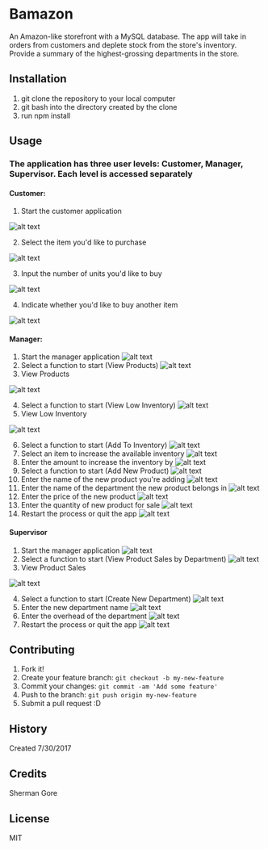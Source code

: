 # Bamazon
An Amazon-like storefront with a MySQL database.  The app will take in orders from customers and deplete stock from the store's inventory.  Provide a summary of the highest-grossing departments in the store.
## Installation
1) git clone the repository to your local computer
2) git bash into the directory created by the clone
3) run npm install

## Usage
### The application has three user levels: Customer, Manager, Supervisor.  Each level is accessed separately
#### Customer:
1) Start the customer application

![alt text](https://s3.amazonaws.com/bamazon-screenshots/Customer_1.PNG "Starting the customer app")

2) Select the item you'd like to purchase

![alt text](https://s3.amazonaws.com/bamazon-screenshots/Customer_2.PNG "Select an item")

3) Input the number of units you'd like to buy

![alt text](https://s3.amazonaws.com/bamazon-screenshots/Customer_3.PNG "Select the quantity")

4) Indicate whether you'd like to buy another item

![alt text](https://s3.amazonaws.com/bamazon-screenshots/Customer_4.PNG "Buy another?")

#### Manager:
1) Start the manager application
![alt text](https://s3.amazonaws.com/bamazon-screenshots/Manager_1a.PNG "Starting the manager app")
2) Select a function to start (View Products)
![alt text](https://s3.amazonaws.com/bamazon-screenshots/Manager_1.PNG "Select a function (view products)")
3) View Products

![alt text](https://s3.amazonaws.com/bamazon-screenshots/Manager_2.PNG "View products")

4) Select a function to start (View Low Inventory)
![alt text](https://s3.amazonaws.com/bamazon-screenshots/Manager_3.png "Select a function (view low inventory)")
5) View Low Inventory

![alt text](https://s3.amazonaws.com/bamazon-screenshots/Manager_4.png "View low inventory")

6) Select a function to start (Add To Inventory)
![alt text](https://s3.amazonaws.com/bamazon-screenshots/Manager_5.png "Select a function (add to inventory)")
7) Select an item to increase the available inventory
![alt text](https://s3.amazonaws.com/bamazon-screenshots/Manager_6.png "Select an item")
8) Enter the amount to increase the inventory by
![alt text](https://s3.amazonaws.com/bamazon-screenshots/Manager_7.png "Enter an amount")
9) Select a function to start (Add New Product)
![alt text](https://s3.amazonaws.com/bamazon-screenshots/Manager_8.png "Select a function (add new product)")
10) Enter the name of the new product you're adding
![alt text](https://s3.amazonaws.com/bamazon-screenshots/Manager_9.png "Enter product name")
11) Enter the name of the department the new product belongs in
![alt text](https://s3.amazonaws.com/bamazon-screenshots/Manager_10.png "Enter department name")
12) Enter the price of the new product
![alt text](https://s3.amazonaws.com/bamazon-screenshots/Manager_11.png "Enter the price")
13) Enter the quantity of new product for sale
![alt text](https://s3.amazonaws.com/bamazon-screenshots/Manager_12.png "Enter the quantity")
14) Restart the process or quit the app
![alt text](https://s3.amazonaws.com/bamazon-screenshots/Manager_13.png "Restart or quit")

#### Supervisor
1) Start the manager application
![alt text](https://s3.amazonaws.com/bamazon-screenshots/Supervisor_1.png "Starting the supervisor app")
2) Select a function to start (View Product Sales by Department)
![alt text](https://s3.amazonaws.com/bamazon-screenshots/Supervisor_2.png "View product sales")
3) View Product Sales

![alt text](https://s3.amazonaws.com/bamazon-screenshots/Supervisor_3.png "View results")

4) Select a function to start (Create New Department)
![alt text](https://s3.amazonaws.com/bamazon-screenshots/Supervisor_4.png "Create new department")
5) Enter the new department name
![alt text](https://s3.amazonaws.com/bamazon-screenshots/Supervisor_6.png "Enter name")
6) Enter the overhead of the department
![alt text](https://s3.amazonaws.com/bamazon-screenshots/Supervisor_7.png "Enter overhead amount")
7) Restart the process or quit the app
![alt text](https://s3.amazonaws.com/bamazon-screenshots/Supervisor_8.png "Restart or quit")





## Contributing
1. Fork it!
2. Create your feature branch: `git checkout -b my-new-feature`
3. Commit your changes: `git commit -am 'Add some feature'`
4. Push to the branch: `git push origin my-new-feature`
5. Submit a pull request :D

## History
Created 7/30/2017

## Credits
Sherman Gore

## License
MIT